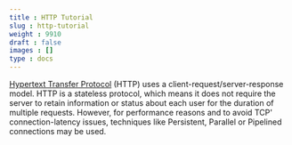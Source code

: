 ```yaml
---
title : HTTP Tutorial
slug : http-tutorial
weight : 9910
draft : false
images : []
type : docs
---
```


[Hypertext Transfer Protocol](http://en.wikipedia.org/wiki/Http) (HTTP) uses a client-request/server-response model. HTTP is a stateless protocol, which means it does not require the server to retain information or status about each user for the duration of multiple requests. However, for performance reasons and to avoid TCP' connection-latency issues, techniques like Persistent, Parallel or Pipelined connections may be used.


